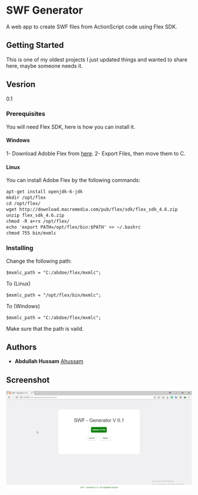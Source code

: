# SWF Generator

A web app to create SWF files from ActionScript code using Flex SDK.

## Getting Started

This is one of my oldest projects I just updated things and wanted to share here, maybe someone needs it.

## Vesrion 

0.1 

### Prerequisites

You will need Flex SDK, here is how you can install it. 

#### Windows 

1- Download Adoble Flex from [here](https://www.adobe.com/devnet/flex/flex-sdk-download.html). 
2- Export Files, then move them to C.


#### Linux 

You can install Adobe Flex by the following commands: 

```
apt-get install openjdk-6-jdk
mkdir /opt/flex 
cd /opt/flex/ 
wget http://download.macromedia.com/pub/flex/sdk/flex_sdk_4.6.zip
unzip flex_sdk_4.6.zip 
chmod -R a+rx /opt/flex/
echo 'export PATH=/opt/flex/bin:$PATH' >> ~/.bashrc
chmod 755 bin/mxmlc
```


### Installing

Change the following path:
```
$mxmlc_path = "C:/abdoe/flex/mxmlc";
```

To (Linux)

```
$mxmlc_path = "/opt/flex/bin/mxmlc";

```
To (Windows)

```
$mxmlc_path = "C:/abdoe/flex/mxmlc";

```

Make sure that the path is vaild.

## Authors

* **Abdullah Hussam** [Ahussam](https://github.com/ahussam)

## Screenshot 

![swfGen](https://raw.githubusercontent.com/ahussam/swf-generator/master/SwfGen.png)




